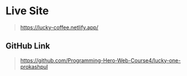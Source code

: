 # Live Site

> https://lucky-coffee.netlify.app/

## GitHub Link

> https://github.com/Programming-Hero-Web-Course4/lucky-one-prokashpul

